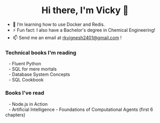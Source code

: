 <p>
        <h1 align = "Center"> <b> Hi there, I'm Vicky 👋 </b> </h1>
</p>

- 🌱 I’m learning how to use Docker and Redis.
- ⚡ Fun fact: I also have a Bachelor's degree in Chemical Engineering!
- 📫 Send me an email at rkvignesh2401@gmail.com !
<p>
        <h3>Technical books I'm reading</h3>
</p>
<p>
          &ensp; - Fluent Python <br />
          &ensp; - SQL for mere mortals <br />
          &ensp; - Database System Concepts <br />
          &ensp; - SQL Cookbook <br />
</p>
<p>
        <h3>Books I've read</h3>
          &ensp; - Node.js in Action <br />
          &ensp; - Artificial Intelligence - Foundations of Computational Agents (first 6 chapters) <br />
</p>


<!--
**rkv-2401/rkv-2401** is a ✨ _special_ ✨ repository because its `README.md` (this file) appears on your GitHub profile.

Here are some ideas to get you started:

- 🔭 I’m currently working on ...
- 🌱 I’m currently learning ...
- 👯 I’m looking to collaborate on ...
- 🤔 I’m looking for help with ...
- 💬 Ask me about ...
- 📫 How to reach me: ...
- 😄 Pronouns: ...
- ⚡ Fun fact: ...
-->
